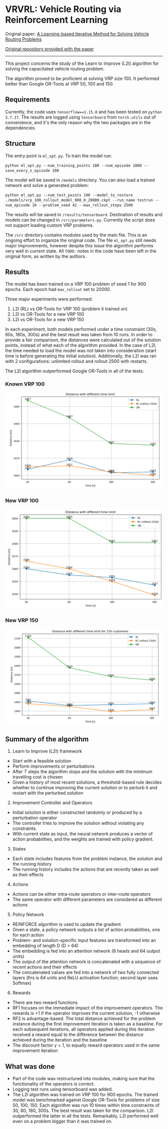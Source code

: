 # VRVRL: Vehicle Routing via Reinforcement Learning
Original paper: [A Learning-based Iterative Method for Solving Vehicle Routing Problems](https://openreview.net/pdf?id=BJe1334YDH)

[Original repository provided with the paper](https://github.com/rlopt/l2i)

---

This project concerns the study of the Learn to Improve (L2I) algorithm for solving the capacitated vehicle routing problem.

The algorithm proved to be proficient at solving VRP size 150. It performed better than Google OR-Tools at VRP 50, 100 and 150.

## Requirements

Currently, the code uses `tensorflow==1.15.0` and has been tested on `python 3.7.17`. The results are logged using `tensorboard` from `torch.utils` out of convenience, and it's the only reason why the two packages are in the dependencies.


## Structure

The entry point is `ml_opt.py`. To train the model run:
```
python ml_opt.py --num_training_points 100 --num_episode 1000 --save_every_n_episode 100
```
The model will be saved in `/models` directory.
You can also load a trained network and solve a generated problem:
```
python ml_opt.py --num_test_points 100 --model_to_restore ./models/vrp_100_rollout_model_900_0_20000.ckpt --run_name testrun --num_episode 10 --problem_seed 42 --max_rollout_steps 2500
```
The results will be saved in `/results/tensorboard`. Destination of results and models can be changed in `/src/parameters.py`. Currently the script does not support loading custom VRP problems.

The `/src` directory contains modules used by the main file. This is an ongoing effort to organize the original code. The file `ml_opt.py` still needs major improvements, however despite this issue the algorithm performs very well in current state. All `TODO:` notes in the code have been left in the original form, as written by the authors.


## Results
The model has been trained on a VRP 100 problem of seed 1 for 900 epochs. Each epoch had `max_rollout` set to 20000.

Three major experiments were performed:
1. L2I (RL) vs OR-Tools for VRP 100 (problem it trained on)
2. L2I vs OR-Tools for a new VRP 100
3. L2I vs OR-Tools for a new VRP 150

In each experiment, both models performed under a time constraint (30s, 60s, 180s, 300s) and the best result was taken from 10 runs. In order to provide a fair comparison, the distances were calculated out of the solution points, instead of what each of the algorithm provided. In the case of L2I, the time needed to load the model was not taken into consideration (start time is before generating the initial solution). Additionally, the L2I was ran with 2 configurations: unlimited rollout and rollout 2500 with restarts.

The L2I algorithm outperformed Google OR-Tools in all of the tests:

### Known VRP 100
![](./img/bestknown100.png)


### New VRP 100
![](./img/bestnew100.png)


### New VRP 150
![](./img/best150.png)



## Summary of the algorithm

1. Learn to Improve (L2I) framework
- Start with a feasible solution
- Perform improvements or perturbations
- After *T* steps the algorithm stops and the solution with the minimum travelling cost is chosen
- Given a history of most recent solutions, a threshold-based rule decides whether to continue improving the current solution or to perturb it and restart with the perturbed solution

2. Improvement Controller and Operators
- Initial solution is either constructed randomly or produced by a perturbation operator
- The controller tries to improve the solution without violating any constraints. 
- With current state as input, the neural network produces a vector of action probabilities, and the weights are trained with policy gradient.

3. States
- Each state includes features from the problem instance, the solution and the running history
- The running history includes the actions that are recently taken as well as their effects

4. Actions
- Actions can be either intra-route operators or inter-route operators
- The same operator with different parameters are considered as different actions

5. Policy Network
- REINFORCE algorithm is used to update the gradient
- Given a state, a policy network outputs a list of action probabilities, one for each action
- Problem- and solution-specific input features are transformed into an embedding of length D (D = 64)
- The embedding is fed into an attention network (8 heads and 64 output units)
- The output of the attention network is concatenated with a sequence of recent actions and their effects
- The concatenated values are fed into a network of two fully connected layers (firs is 64 units and ReLU activation function; second layer uses Softmax)

6. Rewards
- There are two reward functions
- RF1 focuses on the immediate impact of the improvement operators. The rewards is +1 if the operator improves the current solution, -1 otherwise
- RF2 is advantage-based. The total distance achieved for the problem instance during the first improvement iteration is taken as a baseline. For each subsequent iterations, all operators applied during this iteration received a reward equal to the difference between the distance achieved during the iteration and the baseline
- The discount factor $\gamma$ = 1, to equally reward operators used in the same improvement iteration

## What was done

- Part of the code was restructured into modules, making sure that the functionality of the operators is correct.
- Logging test runs using tensorboard was added.
- The L2I algorithm was trained on VRP 100 for 900 epochs. The trained model was benchmarked against Google OR-Tools for problems of size 50, 100, 150. Each algorithm was run 10 times within time constraints of 30, 60, 180, 300s. The best result was taken for the comparison. L2I outperformed the latter in all the tests. Remarkably, L2I performed well even on a problem bigger than it was trained on.
